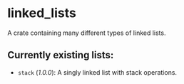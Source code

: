 # linked_lists
A crate containing many different types of linked lists.

## Currently existing lists:
- `stack` (*1.0.0*): A singly linked list with stack operations.
